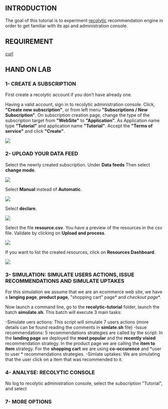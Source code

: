 ## INTRODUCTION
The goal of this tutorial is to experiment <a href="http://www.recolytic.com">recolytic</a> recommendation engine in order to get familiar with its api and administration console.
## REQUIREMENT
<a href="http://curl.haxx.se/">curl</a>
## HAND ON LAB
### 1- CREATE A SUBSCRIPTION
First create a recolytic account if you don’t have already one.

Having a valid account, sign in to recolytic administration console. Click, **"Create new subscription"**, or from left menu **"Subscriptions / New Subscription"**. On subscription creation page, change the type of the subscription target from **"WebSite"** to **"Application"**. 
As Application name type **"Tutorial"** and application name **"Tutorial"**. Accept the **"Terms of service"** and click **"Create"**. 

<img src="http://assets.recolytic.com/www/tutorial/tutorial-create.png">


### 2- UPLOAD YOUR DATA FEED

Select the newrly created subscription. 
Under **Data feeds** Then select **change mode**.

<img src="http://assets.recolytic.com/www/tutorial/tutorial-select-change-mode.png">

Select **Manual** instead of **Automatic**.

<img src="http://assets.recolytic.com/www/tutorial/tutorial-changemode.png">


Select **declare**.

<img src="http://assets.recolytic.com/www/tutorial/tutorial_select_declare_resource.png">


Select the file **resource.csv**. You have a preview of the resources in the csv file. Validate by clicking on **Upload and process**.   

<img src="http://assets.recolytic.com/www/tutorial/tutorial-preview-before-upload.png">

If you want to list the created resources, click on **Resources Dashboard**.

<img src="http://assets.recolytic.com/www/tutorial/tutorial-resource-created.png">


### 3- SIMULATION: SIMULATE USERS ACTIONS, ISSUE RECOMMENDATIONS AND SIMULATE UPTAKES

For this simulation we assume that we are an ecommerce web site, we have a **langing page**, **product page**, "shopping cart" page* and *checkout page**.


Now launch a command line, go to the **recolytic-tutorial** folder, launch the batch **simulate.sh**. This batch will execute 3 main tasks:


-Simulate uers actions: This script will simulate 7 users actions (more details can be found reading the comments in **simlate.sh** file)
-Issue recommendations: 5 recommendations strategies are called by the script: In the **landing page** we deployed the **most popular** and the **recently visied** recommendation strategy. In the product page we are calling the **item to item** strategy. For the **shopping cart** we are using **co-occurence**  and *user to user * recommendations strategies.
-Simlate uptakes: We are simulating that the user click on a item that was recommended to it.


### 4- ANALYSE: RECOLYTIC CONSOLE

No log to recolytic administration console, select the subscription "Tutorial", and select


### 7- MORE OPTIONS